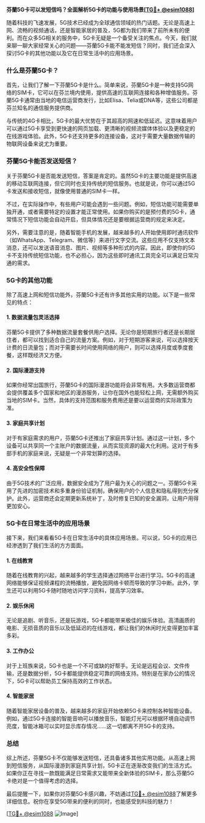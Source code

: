 **芬蘭5G卡可以发短信吗？全面解析5G卡的功能与使用场景[[TG💪+ @esim1088](https://t.me/s/esim1088)]**

随着科技的飞速发展，5G技术已经成为全球通信领域的热门话题。无论是高速上网、流畅的视频通话，还是智能家居的普及，5G都为我们带来了前所未有的便利。而在众多5G相关的服务中，5G卡无疑是一个备受关注的焦点。今天，我们就来聊一聊大家经常关心的问题——芬蘭5G卡能不能发短信？同时，我们还会深入探讨5G卡的其他功能以及它在日常生活中的应用场景。

### 什么是芬蘭5G卡？

首先，让我们了解一下芬蘭5G卡是什么。简单来说，芬蘭5G卡是一种支持5G网络的SIM卡，它可以在芬兰境内使用，提供高速的互联网连接和各种增值服务。芬蘭5G卡通常由当地的电信运营商发行，比如Elisa、Telia或DNA等，这些公司都是芬兰知名的通信服务提供商。

与传统的4G卡相比，5G卡的最大优势在于其超高的网速和低延迟。这意味着用户可以通过5G卡享受到更快速的网页加载、更清晰的视频流媒体体验以及更稳定的在线游戏体验。此外，5G卡还支持更多的连接设备，这对于需要大量数据传输的物联网设备来说尤为重要。

### 芬蘭5G卡能否发送短信？

关于芬蘭5G卡是否能发送短信，答案是肯定的。虽然5G卡的主要功能是提供高速的移动互联网连接，但它同时也支持传统的短信服务。也就是说，你可以通过5G卡发送和接收短信，就像使用普通的SIM卡一样。

不过，在实际操作中，有些用户可能会遇到一些问题。例如，短信功能可能需要单独开通，或者需要特定的设置才能正常使用。如果你购买的是预付费的5G卡，通常情况下短信功能会自动开启，但具体情况还是要根据运营商的规定来决定。

另外，需要注意的是，随着智能手机的发展，越来越多的人开始使用即时通讯软件（如WhatsApp、Telegram、微信等）来进行文字交流。这些应用不仅支持文本消息，还可以发送语音消息、图片、视频等多种形式的内容。因此，即使你的5G卡不支持传统短信功能，也不必担心，因为这些即时通讯工具完全可以满足日常沟通的需求。

### 5G卡的其他功能

除了高速上网和短信功能外，芬蘭5G卡还有许多其他实用的功能。以下是一些常见的特点：

#### 1. 数据流量包灵活选择

芬蘭5G卡提供了多种数据流量套餐供用户选择。无论你是短期旅行者还是长期居住者，都可以找到适合自己的流量方案。例如，对于短期游客来说，可以选择按天计费的日流量包；而对于需要长时间使用网络的用户，则可以选择月度或季度套餐，这样既经济又方便。

#### 2. 国际漫游支持

如果你经常出国旅行，芬蘭5G卡的国际漫游功能将会非常有用。大多数运营商都会提供覆盖多个国家和地区的漫游服务，让你在国外也能轻松上网，无需额外购买当地的SIM卡。当然，具体的支持范围和服务费用还是要以运营商的实际政策为准。

#### 3. 家庭共享计划

对于有家庭需求的用户，芬蘭5G卡还推出了家庭共享计划。通过这一计划，多个设备可以共享同一个主账户的数据流量，从而实现资源的最大化利用。这对于有多部手机的家庭来说，无疑是一个非常划算的选择。

#### 4. 高安全性保障

由于5G技术的广泛应用，数据安全成为了用户最为关心的问题之一。芬蘭5G卡采用了先进的加密技术和多重身份验证机制，确保用户的个人信息和隐私得到充分保护。此外，运营商还会定期更新系统补丁，及时修复已知的安全漏洞，让用户用得更加安心。

### 5G卡在日常生活中的应用场景

接下来，我们来看看5G卡在日常生活中的具体应用场景。可以说，5G卡的应用已经渗透到了我们生活的方方面面。

#### 1. 在线教育

随着在线教育的兴起，越来越多的学生选择通过网络平台进行学习。5G卡的高速网络能够保证视频课程的流畅播放，避免因网络卡顿而导致的学习中断。此外，学生还可以利用5G卡随时随地访问学习资料，提高学习效率。

#### 2. 娱乐休闲

无论是追剧、听音乐，还是玩游戏，5G卡都能带来极佳的娱乐体验。高清画质的电影、无损音质的音乐以及低延迟的在线游戏，都让我们的休闲时光变得更加丰富多彩。

#### 3. 工作办公

对于上班族来说，5G卡也是一个不可或缺的好帮手。无论是远程会议、文件传输，还是数据分析，5G卡都能提供稳定可靠的网络支持。特别是在家办公的情况下，5G卡可以帮助员工保持高效的工作状态。

#### 4. 智能家居

随着智能家居设备的普及，越来越多的家庭开始依赖5G卡来控制各种智能设备。例如，通过5G卡连接的智能音响可以播放音乐，智能灯光可以根据环境自动调节亮度，智能冰箱可以实时显示库存情况……这一切都离不开5G卡的支持。

### 总结

综上所述，芬蘭5G卡不仅能够发送短信，还具备诸多其他实用功能。从高速上网到短信服务，从国际漫游到家庭共享计划，5G卡正在逐渐改变我们的生活方式。如果你正在寻找一款既能满足日常需求又能带来全新体验的SIM卡，那么芬蘭5G卡绝对是一个值得考虑的选择。

最后提醒一下，如果你对芬蘭5G卡感兴趣，不妨通过[TG💪+ @esim1088](https://t.me/s/esim1088)了解更多详细信息。祝你在享受5G带来的便利的同时，也能感受到科技的魅力！

[[TG💪+ @esim1088](https://t.me/s/esim1088) ![Image](https://i.postimg.cc/4NQfJmqS/Snipaste-2025-05-13-00-14-12.png)]
